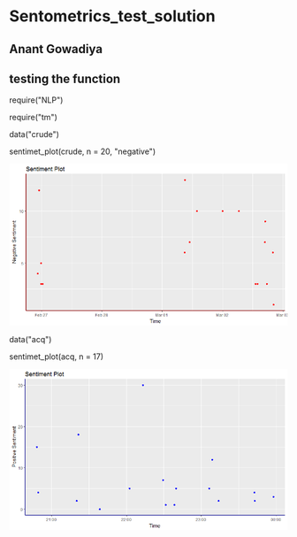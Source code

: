 # Sentometrics_test_solution

## Anant Gowadiya

## testing the function

require("NLP") 

require("tm") 

data("crude") 

sentimet_plot(crude, n = 20, "negative")

![Plot](https://github.com/AnantGowadiya/Sentometrics_test_solution/blob/master/sentimentplot.png)

data("acq") 

sentimet_plot(acq, n = 17) 

![Plot](https://github.com/AnantGowadiya/Sentometrics_test_solution/blob/master/sentimentplot2.png)
